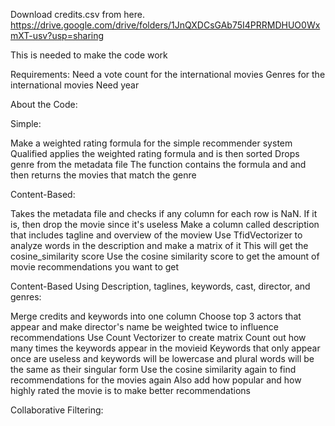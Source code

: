 Download credits.csv from here. https://drive.google.com/drive/folders/1JnQXDCsGAb75I4PRRMDHUO0WxmXT-usv?usp=sharing

This is needed to make the code work

Requirements:
Need a vote count for the international movies
Genres for the international movies
Need year

About the Code:

Simple:

Make a weighted rating formula for the simple recommender system
Qualified applies the weighted rating formula and is then sorted
Drops genre from the metadata file
The function contains the formula and and then returns the movies that match the genre

Content-Based:

Takes the metadata file and checks if any column for each row is NaN. If it is, then drop the movie since it's useless
Make a column called description that includes tagline and overview of the moview
Use TfidVectorizer to analyze words in the description and make a matrix of it
This will get the cosine_similarity score
Use the cosine similarity score to get the amount of movie recommendations you want to get

Content-Based Using Description, taglines, keywords, cast, director, and genres:

Merge credits and keywords into one column
Choose top 3 actors that appear and make director's name be weighted twice to influence recommendations
Use Count Vectorizer to create matrix
Count out how many times the keywords appear in the movieid
Keywords that only appear once are useless and keywords will be lowercase and plural words will be the same as their singular form
Use the cosine similarity again to find recommendations for the movies again
Also add how popular and how highly rated the movie is to make better recommendations

Collaborative Filtering:


